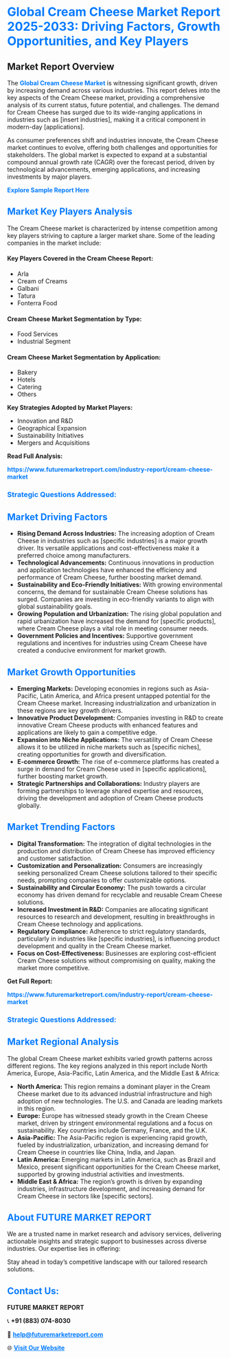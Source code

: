 <h1 style="color: #007BFF;">Global Cream Cheese Market Report 2025-2033: Driving Factors, Growth Opportunities, and Key Players</h1>

<section id="overview">
<h2>Market Report Overview</h2>
<p>The <a href="https://www.futuremarketreport.com/industry-report/cream-cheese-market" style="color: #007BFF; text-decoration: none;"><strong>Global Cream Cheese Market</strong></a> is witnessing significant growth, driven by increasing demand across various industries. This report delves into the key aspects of the Cream Cheese market, providing a comprehensive analysis of its current status, future potential, and challenges. The demand for Cream Cheese has surged due to its wide-ranging applications in industries such as [insert industries], making it a critical component in modern-day [applications].</p>
<p>As consumer preferences shift and industries innovate, the Cream Cheese market continues to evolve, offering both challenges and opportunities for stakeholders. The global market is expected to expand at a substantial compound annual growth rate (CAGR) over the forecast period, driven by technological advancements, emerging applications, and increasing investments by major players.</p>
</section>

<section id="overview">
<p><a href="https://www.futuremarketreport.com/request-sample/reportId=106838" style="color: #007BFF; text-decoration: none;"><strong>Explore Sample Report Here</strong></a></p>
</section>

<section id="key-players">
<h2 style="color: #007BFF;">Market Key Players Analysis</h2>
<p>The Cream Cheese market is characterized by intense competition among key players striving to capture a larger market share. Some of the leading companies in the market include:</p>
<h4>Key Players Covered in the Cream Cheese Report:</h4>
<ul><li>Arla</li><li>Cream of Creams</li><li>Galbani</li><li>Tatura</li><li>Fonterra Food</li></ul>
<h4>Cream Cheese Market Segmentation by Type:</h4>
<ul><li>Food Services</li><li>Industrial Segment</li></ul>

<h4>Cream Cheese Market Segmentation by Application:</h4>
<ul><li>Bakery</li><li>Hotels</li><li>Catering</li><li>Others</li></ul>
<p><strong>Key Strategies Adopted by Market Players:</strong></p>
<ul>
<li>Innovation and R&D</li>
<li>Geographical Expansion</li>
<li>Sustainability Initiatives</li>
<li>Mergers and Acquisitions</li>
</ul>
</section>

<section>
<p><strong>Read Full Analysis: </strong></p><a href="https://www.futuremarketreport.com/industry-report/cream-cheese-market" style="color: #007BFF; text-decoration: none;"><strong>https://www.futuremarketreport.com/industry-report/cream-cheese-market</strong></a>
<h3 style="color: #007BFF;">Strategic Questions Addressed:</h3>
</section>

<section id="driving-factors">
<h2 style="color: #007BFF;">Market Driving Factors</h2>
<ul>
<li><strong>Rising Demand Across Industries:</strong> The increasing adoption of Cream Cheese in industries such as [specific industries] is a major growth driver. Its versatile applications and cost-effectiveness make it a preferred choice among manufacturers.</li>
<li><strong>Technological Advancements:</strong> Continuous innovations in production and application technologies have enhanced the efficiency and performance of Cream Cheese, further boosting market demand.</li>
<li><strong>Sustainability and Eco-Friendly Initiatives:</strong> With growing environmental concerns, the demand for sustainable Cream Cheese solutions has surged. Companies are investing in eco-friendly variants to align with global sustainability goals.</li>
<li><strong>Growing Population and Urbanization:</strong> The rising global population and rapid urbanization have increased the demand for [specific products], where Cream Cheese plays a vital role in meeting consumer needs.</li>
<li><strong>Government Policies and Incentives:</strong> Supportive government regulations and incentives for industries using Cream Cheese have created a conducive environment for market growth.</li>
</ul>
</section>

<section id="growth-opportunities">
<h2 style="color: #007BFF;">Market Growth Opportunities</h2>
<ul>
<li><strong>Emerging Markets:</strong> Developing economies in regions such as Asia-Pacific, Latin America, and Africa present untapped potential for the Cream Cheese market. Increasing industrialization and urbanization in these regions are key growth drivers.</li>
<li><strong>Innovative Product Development:</strong> Companies investing in R&D to create innovative Cream Cheese products with enhanced features and applications are likely to gain a competitive edge.</li>
<li><strong>Expansion into Niche Applications:</strong> The versatility of Cream Cheese allows it to be utilized in niche markets such as [specific niches], creating opportunities for growth and diversification.</li>
<li><strong>E-commerce Growth:</strong> The rise of e-commerce platforms has created a surge in demand for Cream Cheese used in [specific applications], further boosting market growth.</li>
<li><strong>Strategic Partnerships and Collaborations:</strong> Industry players are forming partnerships to leverage shared expertise and resources, driving the development and adoption of Cream Cheese products globally.</li>
</ul>
</section>

<section id="trending-factors">
<h2 style="color: #007BFF;">Market Trending Factors</h2>
<ul>
<li><strong>Digital Transformation:</strong> The integration of digital technologies in the production and distribution of Cream Cheese has improved efficiency and customer satisfaction.</li>
<li><strong>Customization and Personalization:</strong> Consumers are increasingly seeking personalized Cream Cheese solutions tailored to their specific needs, prompting companies to offer customizable options.</li>
<li><strong>Sustainability and Circular Economy:</strong> The push towards a circular economy has driven demand for recyclable and reusable Cream Cheese solutions.</li>
<li><strong>Increased Investment in R&D:</strong> Companies are allocating significant resources to research and development, resulting in breakthroughs in Cream Cheese technology and applications.</li>
<li><strong>Regulatory Compliance:</strong> Adherence to strict regulatory standards, particularly in industries like [specific industries], is influencing product development and quality in the Cream Cheese market.</li>
<li><strong>Focus on Cost-Effectiveness:</strong> Businesses are exploring cost-efficient Cream Cheese solutions without compromising on quality, making the market more competitive.</li>
</ul>
</section>

<section>
<p><strong>Get Full Report: </strong></p><a href="https://www.futuremarketreport.com/industry-report/cream-cheese-market" style="color: #007BFF; text-decoration: none;"><strong>https://www.futuremarketreport.com/industry-report/cream-cheese-market</strong></a>
<h3 style="color: #007BFF;">Strategic Questions Addressed:</h3>
</section>


<section id="regional-analysis">
<h2 style="color: #007BFF;">Market Regional Analysis</h2>
<p>The global Cream Cheese market exhibits varied growth patterns across different regions. The key regions analyzed in this report include North America, Europe, Asia-Pacific, Latin America, and the Middle East & Africa:</p>
<ul>
<li><strong>North America:</strong> This region remains a dominant player in the Cream Cheese market due to its advanced industrial infrastructure and high adoption of new technologies. The U.S. and Canada are leading markets in this region.</li>
<li><strong>Europe:</strong> Europe has witnessed steady growth in the Cream Cheese market, driven by stringent environmental regulations and a focus on sustainability. Key countries include Germany, France, and the U.K.</li>
<li><strong>Asia-Pacific:</strong> The Asia-Pacific region is experiencing rapid growth, fueled by industrialization, urbanization, and increasing demand for Cream Cheese in countries like China, India, and Japan.</li>
<li><strong>Latin America:</strong> Emerging markets in Latin America, such as Brazil and Mexico, present significant opportunities for the Cream Cheese market, supported by growing industrial activities and investments.</li>
<li><strong>Middle East & Africa:</strong> The region’s growth is driven by expanding industries, infrastructure development, and increasing demand for Cream Cheese in sectors like [specific sectors].</li>
</ul>
</section>

<footer>
<h2 style="color: #007BFF;">About FUTURE MARKET REPORT</h2>
<p>We are a trusted name in market research and advisory services, delivering actionable insights and strategic support to businesses across diverse industries. Our expertise lies in offering:</p>

<p>Stay ahead in today’s competitive landscape with our tailored research solutions.</p>

<h2 style="color: #007BFF;">Contact Us:</h2>
<p><strong>FUTURE MARKET REPORT</strong></p>
<p>📞 <strong>+91 (883) 074-8030</strong></p>
<p>📧 <strong><a href="mailto:help@futuremarketreport.com" style="color: #007BFF;">help@futuremarketreport.com</a></strong></p>
<p>🌐 <strong><a href="https://www.futuremarketreport.com/" style="color: #007BFF;">Visit Our Website</a></strong></p>
</footer>